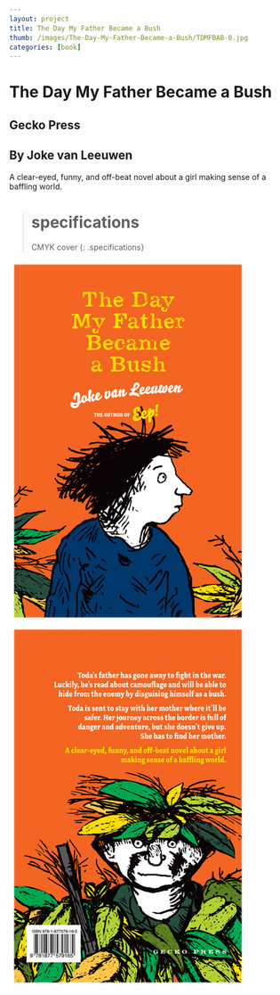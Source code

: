 ```yaml
---
layout: project
title: The Day My Father Became a Bush
thumb: /images/The-Day-My-Father-Became-a-Bush/TDMFBAB-0.jpg
categories: [book]
---
```


# The Day My Father Became a Bush

## Gecko Press
## By Joke van Leeuwen

A clear-eyed, funny, and off-beat novel about a girl making sense of a baffling world.

> # specifications
> CMYK cover
{: .specifications}

![](/images/The-Day-My-Father-Became-a-Bush/TDMFBAB-1.jpg)
![](/images/The-Day-My-Father-Became-a-Bush/TDMFBAB-2.jpg)